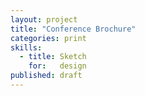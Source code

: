 ```yaml
---
layout: project
title: "Conference Brochure"
categories: print
skills:
  - title: Sketch
    for:   design
published: draft
---
```

